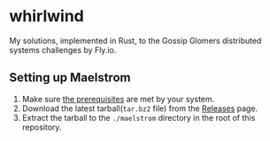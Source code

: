 # whirlwind

My solutions, implemented in Rust, to the Gossip Glomers distributed systems challenges by Fly.io.

## Setting up Maelstrom

1. Make sure [the prerequisites](https://github.com/jepsen-io/maelstrom/blob/main/doc/01-getting-ready/index.md#prerequisites) are met by your system.
2. Download the latest tarball(`tar.bz2` file) from the [Releases](https://github.com/jepsen-io/maelstrom/releases/latest) page.
3. Extract the tarball to the `./maelstrom` directory in the root of this repository.
